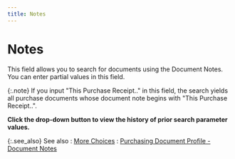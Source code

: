 ```yaml
---
title: Notes
---
```


# Notes


This field allows you to search for documents using the Document Notes.  You can enter partial values in this field.


{:.note}
If you input "This Purchase Receipt.."  in this field, the search yields all purchase documents whose document  note begins with "This Purchase Receipt..".


**Click the drop-down  button to view the history of prior search parameter values.**


{:.see_also}
See also
: [More  Choices]({{site.pp_baseurl}}/find-purc-docs/find-pur-doc-details/more-choices/more_choices_find_purchase_content.html)
: [Purchasing Document  Profile - Document Notes]({{site.pp_baseurl}}/purc-proc/doc-profile/contents/document-information/document_notes.html)
